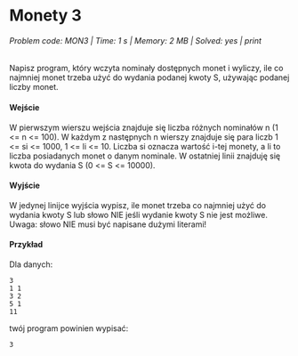 # Monety 3
###### Problem code: MON3 \| Time: 1 s \| Memory: 2 MB \| Solved: yes \| print

Napisz program, który wczyta nominały dostępnych monet i wyliczy, ile co najmniej monet trzeba użyć do wydania podanej kwoty S, używając podanej liczby monet.

#### Wejście
W pierwszym wierszu wejścia znajduje się liczba różnych nominałów n (1 <= n <= 100). W każdym z następnych n wierszy znajduje się para liczb 1 <= si <= 1000, 1 <= li <= 10. Liczba si oznacza wartość i-tej monety, a li to liczba posiadanych monet o danym nominale. W ostatniej linii znajduję się kwota do wydania S (0 <= S <= 10000).

#### Wyjście
W jedynej linijce wyjścia wypisz, ile monet trzeba co najmniej użyć do wydania kwoty S lub słowo NIE jeśli wydanie kwoty S nie jest możliwe. Uwaga: słowo NIE musi być napisane dużymi literami!

#### Przykład
Dla danych:
```
3
1 1
3 2
5 1
11
```
twój program powinien wypisać:
```
3
```